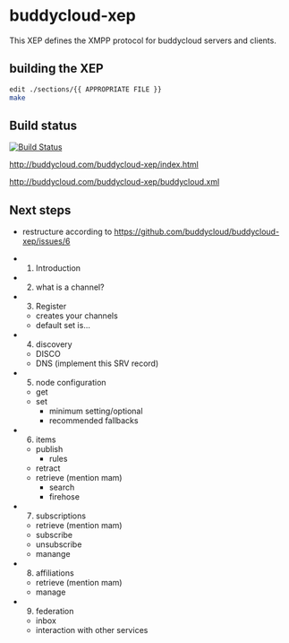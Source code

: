 buddycloud-xep
==============

This XEP defines the XMPP protocol for buddycloud servers and clients.

## building the XEP

```bash
edit ./sections/{{ APPROPRIATE FILE }}
make
```

## Build status

[![Build Status](https://travis-ci.org/buddycloud/buddycloud-xep.png?branch=gh-pages)](https://travis-ci.org/buddycloud/buddycloud-xep)

http://buddycloud.com/buddycloud-xep/index.html

http://buddycloud.com/buddycloud-xep/buddycloud.xml

## Next steps

* restructure according to https://github.com/buddycloud/buddycloud-xep/issues/6

- 1. Introduction
- 2. what is a channel?
- 3. Register
  - creates your channels
  - default set is...
- 4. discovery
  - DISCO
  - DNS (implement this SRV record)
- 5. node configuration
  - get 
  - set
    - minimum setting/optional
    - recommended fallbacks
- 6. items
  - publish 
     - rules
  - retract
  - retrieve (mention mam)
    - search
    - firehose
- 7. subscriptions 
  - retrieve (mention mam)
  - subscribe
  - unsubscribe
  - manange
- 8. affiliations
  - retrieve (mention mam)
  - manage
- 9. federation
  - inbox
  - interaction with other services
